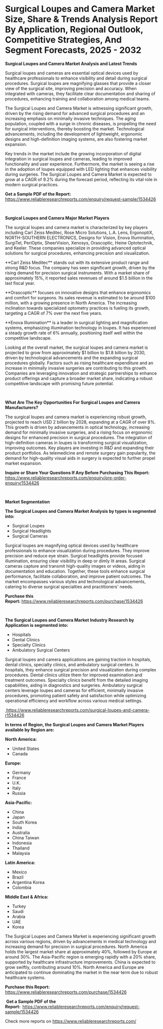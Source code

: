 <p><h1>Surgical Loupes and Camera Market Size, Share & Trends Analysis Report By Application, Regional Outlook, Competitive Strategies, And Segment Forecasts, 2025 - 2032</h1></p><p><strong>Surgical Loupes and Camera Market Analysis and Latest Trends</strong></p>
<p><p>Surgical loupes and cameras are essential optical devices used by healthcare professionals to enhance visibility and detail during surgical procedures. Surgical loupes are magnifying glasses that provide a closer view of the surgical site, improving precision and accuracy. When integrated with cameras, they facilitate clear documentation and sharing of procedures, enhancing training and collaboration among medical teams.</p><p>The Surgical Loupes and Camera Market is witnessing significant growth, driven by the rising demand for advanced surgical procedures and an increasing emphasis on minimally invasive techniques. The aging population, coupled with a surge in chronic diseases, is propelling the need for surgical interventions, thereby boosting the market. Technological advancements, including the development of lightweight, ergonomic designs and high-definition imaging systems, are also fostering market expansion.</p><p>Key trends in the market include the growing incorporation of digital integration in surgical loupes and cameras, leading to improved functionality and user experience. Furthermore, the market is seeing a rise in the adoption of loupes equipped with LED lighting that enhances visibility during surgeries. The Surgical Loupes and Camera Market is expected to grow at a CAGR of 9.2% during the forecast period, reflecting its vital role in modern surgical practices.</p></p>
<p><strong>Get a Sample PDF of the Report:&nbsp;</strong> <a href="https://www.reliableresearchreports.com/enquiry/request-sample/1534426?utm_campaign=3219&utm_medium=2&utm_source=Github&utm_content=ia&utm_term=04032025&utm_id=surgical-loupes-and-camera">https://www.reliableresearchreports.com/enquiry/request-sample/1534426</a></p>
<p>&nbsp;</p>
<p><strong>Surgical Loupes and Camera Major Market Players</strong></p>
<p><p>The surgical loupes and camera market is characterized by key players including Carl Zeiss Meditec, Rose Micro Solutions, L.A. Lens, ErgonoptiX, NORTH-SOUTHERN ELECTRONICS, Designs for Vision, Enova Illumination, SurgiTel, PeriOptix, SheerVision, Xenosys, Orascoptic, Heine Optotechnik, and Keeler. These companies specialize in providing advanced optical solutions for surgical procedures, enhancing precision and visualization.</p><p>**Carl Zeiss Meditec** stands out with its extensive product range and strong R&D focus. The company has seen significant growth, driven by the rising demand for precision surgical instruments. With a market share of approximately 15%, it reported sales revenues of around $1.5 billion in the last fiscal year.</p><p>**Orascoptic** focuses on innovative designs that enhance ergonomics and comfort for surgeons. Its sales revenue is estimated to be around $100 million, with a growing presence in North America. The increasing inclination towards specialized optometry practices is fueling its growth, targeting a CAGR of 7% over the next five years.</p><p>**Enova Illumination** is a leader in surgical lighting and magnification systems, emphasizing illumination technology in loupes. It has experienced a steady growth rate of 6% annually, positioning itself well within the competitive landscape.</p><p>Looking at the overall market, the surgical loupes and camera market is projected to grow from approximately $1 billion to $1.8 billion by 2030, driven by technological advancements and the expanding surgical procedures globally. Factors such as rising healthcare expenditure and an increase in minimally invasive surgeries are contributing to this growth. Companies are leveraging innovation and strategic partnerships to enhance product offerings and capture a broader market share, indicating a robust competitive landscape with promising future potential.</p></p>
<p>&nbsp;</p>
<p><strong>What Are The Key Opportunities For Surgical Loupes and Camera Manufacturers?</strong></p>
<p><p>The surgical loupes and camera market is experiencing robust growth, projected to reach USD 2 billion by 2028, expanding at a CAGR of over 8%. This growth is driven by advancements in optical technology, increasing demand for minimally invasive surgeries, and a rising focus on ergonomic designs for enhanced precision in surgical procedures. The integration of high-definition cameras in loupes is transforming surgical visualization, improving outcomes. Key players are investing in R&D and expanding their product portfolios. As telemedicine and remote surgery gain popularity, the demand for high-quality visual aids in surgery is expected to further propel market expansion.</p></p>
<p><strong>Inquire or Share Your Questions If Any Before Purchasing This Report:</strong> <a href="https://www.reliableresearchreports.com/enquiry/pre-order-enquiry/1534426?utm_campaign=3219&utm_medium=2&utm_source=Github&utm_content=ia&utm_term=04032025&utm_id=surgical-loupes-and-camera">https://www.reliableresearchreports.com/enquiry/pre-order-enquiry/1534426</a></p>
<p>&nbsp;</p>
<p><strong>Market Segmentation</strong></p>
<p><strong>The Surgical Loupes and Camera Market Analysis by types is segmented into:</strong></p>
<p><ul><li>Surgical Loupes</li><li>Surgical Headlights</li><li>Surgical Cameras</li></ul></p>
<p><p>Surgical loupes are magnifying optical devices used by healthcare professionals to enhance visualization during procedures. They improve precision and reduce eye strain. Surgical headlights provide focused illumination, ensuring clear visibility in deep or dimly lit areas. Surgical cameras capture and transmit high-quality images or videos, aiding in documentation and education. Together, these tools enhance surgical performance, facilitate collaboration, and improve patient outcomes. The market encompasses various styles and technological advancements, catering to diverse surgical specialties and practitioners' needs.</p></p>
<p><strong>Purchase this Report:&nbsp;</strong><a href="https://www.reliableresearchreports.com/purchase/1534426?utm_campaign=3219&utm_medium=2&utm_source=Github&utm_content=ia&utm_term=04032025&utm_id=surgical-loupes-and-camera">https://www.reliableresearchreports.com/purchase/1534426</a></p>
<p>&nbsp;</p>
<p><strong>The Surgical Loupes and Camera Market Industry Research by Application is segmented into:</strong></p>
<p><ul><li>Hospitals</li><li>Dental Clinics</li><li>Specialty Clinics</li><li>Ambulatory Surgical Centers</li></ul></p>
<p><p>Surgical loupes and camera applications are gaining traction in hospitals, dental clinics, specialty clinics, and ambulatory surgical centers. In hospitals, they enhance surgical precision and visualization during complex procedures. Dental clinics utilize them for improved examination and treatment outcomes. Specialty clinics benefit from the detailed imaging capabilities, aiding in diagnostics and surgeries. Ambulatory surgical centers leverage loupes and cameras for efficient, minimally invasive procedures, promoting patient safety and satisfaction while optimizing operational efficiency and workflow across various medical settings.</p></p>
<p><a href="https://www.reliableresearchreports.com/surgical-loupes-and-camera-r1534426?utm_campaign=3219&utm_medium=2&utm_source=Github&utm_content=ia&utm_term=04032025&utm_id=surgical-loupes-and-camera">&nbsp;https://www.reliableresearchreports.com/surgical-loupes-and-camera-r1534426</a></p>
<p><strong>In terms of Region, the Surgical Loupes and Camera Market Players available by Region are:</strong></p>
<p>
    <p> <strong> North America: </strong>
        <ul>
            <li>United States</li>
            <li>Canada</li>
        </ul>
        </p> 
    <p> <strong> Europe: </strong>
        <ul>
            <li>Germany</li>
            <li>France</li>
            <li>U.K.</li>
            <li>Italy</li>
            <li>Russia</li>
        </ul>
        </p> 
    <p> <strong> Asia-Pacific: </strong>
        <ul>
            <li>China</li>
            <li>Japan</li>
            <li>South Korea</li>
            <li>India</li>
            <li>Australia</li>
            <li>China Taiwan</li>
            <li>Indonesia</li>
            <li>Thailand</li>
            <li>Malaysia</li>
        </ul>
        </p> 
    <p> <strong> Latin America: </strong>
        <ul>
            <li>Mexico</li>
            <li>Brazil</li>
            <li>Argentina Korea</li>
            <li>Colombia</li>
        </ul>
        </p> 
    <p> <strong> Middle East & Africa: </strong>
        <ul>
            <li>Turkey</li>
            <li>Saudi</li>
            <li>Arabia</li>
            <li>UAE</li>
            <li>Korea</li>
        </ul>
    </p>
    </p>
<p><p>The Surgical Loupes and Camera Market is experiencing significant growth across various regions, driven by advancements in medical technology and increasing demand for precision in surgical procedures. North America holds the largest market share at approximately 40%, followed by Europe at around 30%. The Asia-Pacific region is emerging rapidly with a 20% share, supported by healthcare infrastructure improvements. China is expected to grow swiftly, contributing around 10%. North America and Europe are anticipated to continue dominating the market in the near term due to robust healthcare systems.</p></p>
<p><strong>Purchase this Report: </strong><a href="https://www.reliableresearchreports.com/purchase/1534426?utm_campaign=3219&utm_medium=2&utm_source=Github&utm_content=ia&utm_term=04032025&utm_id=surgical-loupes-and-camera">https://www.reliableresearchreports.com/purchase/1534426</a></p>
<p>&nbsp;<strong>Get a Sample PDF of the Report:&nbsp;&nbsp;</strong><a href="https://www.reliableresearchreports.com/enquiry/request-sample/1534426?utm_campaign=3219&utm_medium=2&utm_source=Github&utm_content=ia&utm_term=04032025&utm_id=surgical-loupes-and-camera">https://www.reliableresearchreports.com/enquiry/request-sample/1534426</a></p>
<p><strong></strong></p>
<p>Check more reports on <a href="https://www.reliableresearchreports.com/?utm_campaign=3219&utm_medium=2&utm_source=Github&utm_content=ia&utm_term=04032025&utm_id=surgical-loupes-and-camera">https://www.reliableresearchreports.com/</a></p>